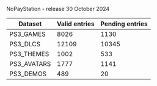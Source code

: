 NoPayStation - release 30 October 2024

|  Dataset  |Valid entries|Pending entries|
|-----------|-------------|---------------|
| PS3_GAMES |     8026    |      1130     |
|  PS3_DLCS |    12109    |     10345     |
| PS3_THEMES|     1002    |      533      |
|PS3_AVATARS|     1777    |      1141     |
| PS3_DEMOS |     489     |       20      |